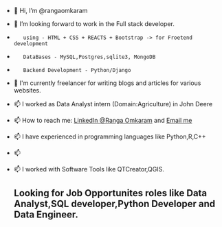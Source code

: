 - 👋 Hi, I’m @rangaomkaram
-  👀 I’m looking forward to work in the Full stack developer.
-        using - HTML + CSS + REACTS + Bootstrap -> for Froetend development
-        DataBases - MySQL,Postgres,sqlite3, MongoDB
-        Backend Development - Python/Django
- 👀 I'm currently freelancer for writing  blogs and articles for various websites. 
- 📫 I worked as Data Analyst intern (Domain:Agriculture) in John Deere
- 📫 How to reach me: [LinkedIn @Ranga Omkaram](https://www.linkedin.com/in/rangaomkaram/) and  [Email me](omkaram.ranga@gmail.com)
- 📫 I have experienced in programming languages like Python,R,C++
- 📫
- 📫 I worked with Software Tools like QTCreator,QGIS.

  ## Looking for Job Opportunites roles like Data Analyst,SQL developer,Python Developer and Data Engineer.
<!---
rangaomkaram/rangaomkaram is a ✨ special ✨ repository because its `README.md` (this file) appears on your GitHub profile.
You can click the Preview link to take a look at your changes.
--->
